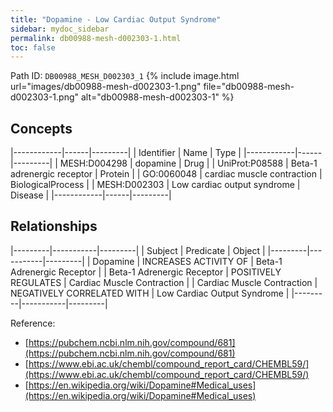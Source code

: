 ```yaml
---
title: "Dopamine - Low Cardiac Output Syndrome"
sidebar: mydoc_sidebar
permalink: db00988-mesh-d002303-1.html
toc: false 
---
```



Path ID: `DB00988_MESH_D002303_1`
{% include image.html url="images/db00988-mesh-d002303-1.png" file="db00988-mesh-d002303-1.png" alt="db00988-mesh-d002303-1" %}

## Concepts

|------------|------|---------|
| Identifier | Name | Type    |
|------------|------|---------|
| MESH:D004298 | dopamine | Drug |
| UniProt:P08588 | Beta-1 adrenergic receptor | Protein |
| GO:0060048 | cardiac muscle contraction | BiologicalProcess |
| MESH:D002303 | Low cardiac output syndrome | Disease |
|------------|------|---------|

## Relationships

|---------|-----------|---------|
| Subject | Predicate | Object  |
|---------|-----------|---------|
| Dopamine | INCREASES ACTIVITY OF | Beta-1 Adrenergic Receptor |
| Beta-1 Adrenergic Receptor | POSITIVELY REGULATES | Cardiac Muscle Contraction |
| Cardiac Muscle Contraction | NEGATIVELY CORRELATED WITH | Low Cardiac Output Syndrome |
|---------|-----------|---------|

Reference: 
  - [https://pubchem.ncbi.nlm.nih.gov/compound/681](https://pubchem.ncbi.nlm.nih.gov/compound/681)
  - [https://www.ebi.ac.uk/chembl/compound_report_card/CHEMBL59/](https://www.ebi.ac.uk/chembl/compound_report_card/CHEMBL59/)
  - [https://en.wikipedia.org/wiki/Dopamine#Medical_uses](https://en.wikipedia.org/wiki/Dopamine#Medical_uses)
